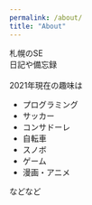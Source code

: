 ```yaml
---
permalink: /about/
title: "About"
---
```


札幌のSE
<br/>
日記や備忘録
<br/><br/>
2021年現在の趣味は
- プログラミング
- サッカー
- コンサドーレ
- 自転車
- スノボ
- ゲーム
- 漫画・アニメ

などなど